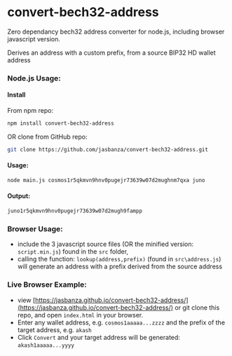# convert-bech32-address
Zero dependancy bech32 address converter for node.js, including browser javascript version.

Derives an address with a custom prefix, from a source BIP32 HD wallet address

### Node.js Usage:
#### Install
From npm repo:
```bash
npm install convert-bech32-address
```
OR clone from GitHub repo:
```bash
git clone https://github.com/jasbanza/convert-bech32-address.git
```

#### Usage:
```bash
node main.js cosmos1r5qkmvn9hnv0pugejr73639w07d2mughnm7qxa juno
```

#### Output:
```bash
juno1r5qkmvn9hnv0pugejr73639w07d2mugh9fampp
```

### Browser Usage:
- include the 3 javascript source files (OR the minified version: `script.min.js`) found in the `src` folder,
- calling the function: `lookup(address,prefix)` (found in `src\address.js`) will generate an address with a prefix derived from the source address


### Live Browser Example:
- view [https://jasbanza.github.io/convert-bech32-address/](https://jasbanza.github.io/convert-bech32-address/) or git clone this repo, and open `index.html` in your browser.
- Enter any wallet address, e.g. `cosmos1aaaaa...zzzz` and the prefix of the target address, e.g. `akash`
- Click `Convert` and your target address will be generated: `akash1aaaaa...yyyy`
